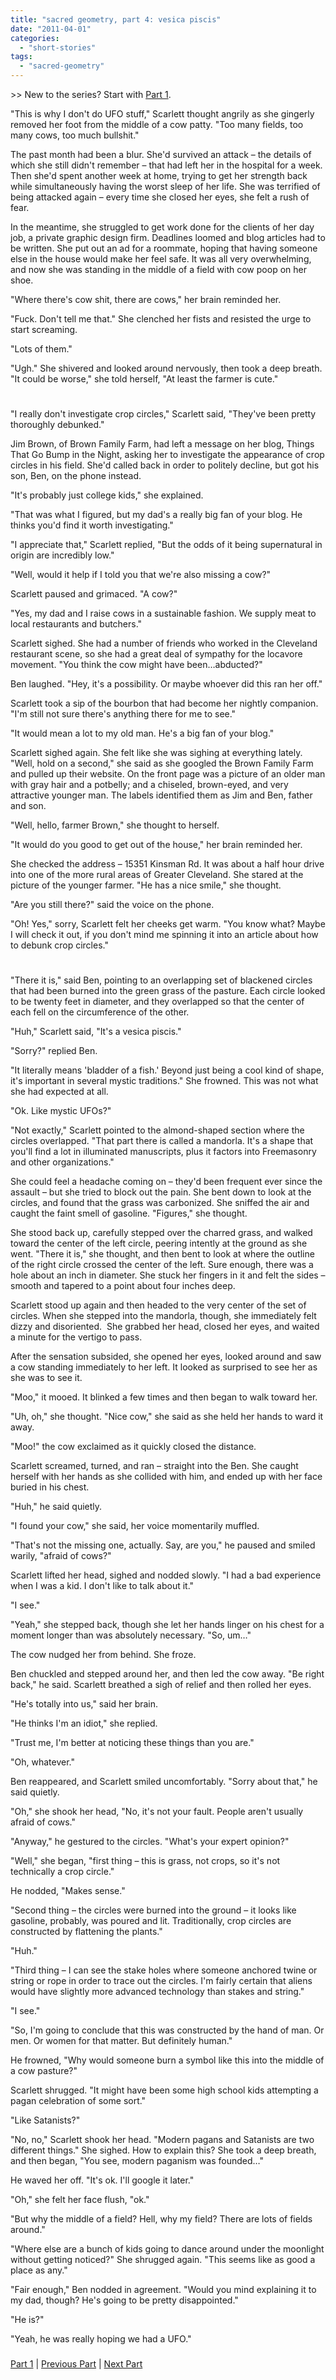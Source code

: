 ```yaml
---
title: "sacred geometry, part 4: vesica piscis"
date: "2011-04-01"
categories: 
  - "short-stories"
tags: 
  - "sacred-geometry"
---
```


\>> New to the series? Start with [Part 1](/blog/2011/3/4/sacred-geometry-part-1-tesseract.html/).

  
"This is why I don't do UFO stuff," Scarlett thought angrily as she gingerly removed her foot from the middle of a cow patty. "Too many fields, too many cows, too much bullshit."

The past month had been a blur. She'd survived an attack – the details of which she still didn't remember – that had left her in the hospital for a week. Then she'd spent another week at home, trying to get her strength back while simultaneously having the worst sleep of her life. She was terrified of being attacked again – every time she closed her eyes, she felt a rush of fear.

In the meantime, she struggled to get work done for the clients of her day job, a private graphic design firm. Deadlines loomed and blog articles had to be written. She put out an ad for a roommate, hoping that having someone else in the house would make her feel safe. It was all very overwhelming, and now she was standing in the middle of a field with cow poop on her shoe.

"Where there's cow shit, there are cows," her brain reminded her.

"Fuck. Don't tell me that." She clenched her fists and resisted the urge to start screaming.

"Lots of them."

"Ugh." She shivered and looked around nervously, then took a deep breath. "It could be worse," she told herself, "At least the farmer is cute."

#

"I really don't investigate crop circles," Scarlett said, "They've been pretty thoroughly debunked."

Jim Brown, of Brown Family Farm, had left a message on her blog, Things That Go Bump in the Night, asking her to investigate the appearance of crop circles in his field. She'd called back in order to politely decline, but got his son, Ben, on the phone instead.

"It's probably just college kids," she explained.

"That was what I figured, but my dad's a really big fan of your blog. He thinks you'd find it worth investigating."

"I appreciate that," Scarlett replied, "But the odds of it being supernatural in origin are incredibly low."

"Well, would it help if I told you that we're also missing a cow?"

Scarlett paused and grimaced. "A cow?"

"Yes, my dad and I raise cows in a sustainable fashion. We supply meat to local restaurants and butchers."

Scarlett sighed. She had a number of friends who worked in the Cleveland restaurant scene, so she had a great deal of sympathy for the locavore movement. "You think the cow might have been…abducted?"

Ben laughed. "Hey, it's a possibility. Or maybe whoever did this ran her off."

Scarlett took a sip of the bourbon that had become her nightly companion. "I'm still not sure there's anything there for me to see."

"It would mean a lot to my old man. He's a big fan of your blog."

Scarlett sighed again. She felt like she was sighing at everything lately. "Well, hold on a second," she said as she googled the Brown Family Farm and pulled up their website. On the front page was a picture of an older man with gray hair and a potbelly; and a chiseled, brown-eyed, and very attractive younger man. The labels identified them as Jim and Ben, father and son.

"Well, hello, farmer Brown," she thought to herself.

"It would do you good to get out of the house," her brain reminded her.

She checked the address – 15351 Kinsman Rd. It was about a half hour drive into one of the more rural areas of Greater Cleveland. She stared at the picture of the younger farmer. "He has a nice smile," she thought.

"Are you still there?" said the voice on the phone.

"Oh! Yes," sorry, Scarlett felt her cheeks get warm. "You know what? Maybe I will check it out, if you don't mind me spinning it into an article about how to debunk crop circles."

#

"There it is," said Ben, pointing to an overlapping set of blackened circles that had been burned into the green grass of the pasture. Each circle looked to be twenty feet in diameter, and they overlapped so that the center of each fell on the circumference of the other.

"Huh," Scarlett said, "It's a vesica piscis."

"Sorry?" replied Ben.

"It literally means 'bladder of a fish.' Beyond just being a cool kind of shape, it's important in several mystic traditions." She frowned. This was not what she had expected at all.

"Ok. Like mystic UFOs?"

"Not exactly," Scarlett pointed to the almond-shaped section where the circles overlapped. "That part there is called a mandorla. It's a shape that you'll find a lot in illuminated manuscripts, plus it factors into Freemasonry and other organizations."

She could feel a headache coming on – they'd been frequent ever since the assault – but she tried to block out the pain. She bent down to look at the circles, and found that the grass was carbonized. She sniffed the air and caught the faint smell of gasoline. "Figures," she thought.

She stood back up, carefully stepped over the charred grass, and walked toward the center of the left circle, peering intently at the ground as she went. "There it is," she thought, and then bent to look at where the outline of the right circle crossed the center of the left. Sure enough, there was a hole about an inch in diameter. She stuck her fingers in it and felt the sides – smooth and tapered to a point about four inches deep.

Scarlett stood up again and then headed to the very center of the set of circles. When she stepped into the mandorla, though, she immediately felt dizzy and disoriented.  She grabbed her head, closed her eyes, and waited a minute for the vertigo to pass.

After the sensation subsided, she opened her eyes, looked around and saw a cow standing immediately to her left. It looked as surprised to see her as she was to see it.

"Moo," it mooed. It blinked a few times and then began to walk toward her.

"Uh, oh," she thought. "Nice cow," she said as she held her hands to ward it away.

"Moo!" the cow exclaimed as it quickly closed the distance.

Scarlett screamed, turned, and ran – straight into the Ben. She caught herself with her hands as she collided with him, and ended up with her face buried in his chest.

"Huh," he said quietly.

"I found your cow," she said, her voice momentarily muffled.

"That's not the missing one, actually. Say, are you," he paused and smiled warily, "afraid of cows?"

Scarlett lifted her head, sighed and nodded slowly. "I had a bad experience when I was a kid. I don't like to talk about it."

"I see."

"Yeah," she stepped back, though she let her hands linger on his chest for a moment longer than was absolutely necessary. "So, um…"

The cow nudged her from behind. She froze.

Ben chuckled and stepped around her, and then led the cow away. "Be right back," he said. Scarlett breathed a sigh of relief and then rolled her eyes.

"He's totally into us," said her brain.

"He thinks I'm an idiot," she replied.

"Trust me, I'm better at noticing these things than you are."

"Oh, whatever."

Ben reappeared, and Scarlett smiled uncomfortably. "Sorry about that," he said quietly.

"Oh," she shook her head, "No, it's not your fault. People aren't usually afraid of cows."

"Anyway," he gestured to the circles. "What's your expert opinion?"

"Well," she began, "first thing – this is grass, not crops, so it's not technically a crop circle."

He nodded, "Makes sense."

"Second thing – the circles were burned into the ground – it looks like gasoline, probably, was poured and lit. Traditionally, crop circles are constructed by flattening the plants."

"Huh."

"Third thing – I can see the stake holes where someone anchored twine or string or rope in order to trace out the circles. I'm fairly certain that aliens would have slightly more advanced technology than stakes and string."

"I see."

"So, I'm going to conclude that this was constructed by the hand of man. Or men. Or women for that matter. But definitely human."

He frowned, "Why would someone burn a symbol like this into the middle of a cow pasture?"

Scarlett shrugged. "It might have been some high school kids attempting a pagan celebration of some sort."

"Like Satanists?"

"No, no," Scarlett shook her head. "Modern pagans and Satanists are two different things." She sighed. How to explain this? She took a deep breath, and then began, "You see, modern paganism was founded…"

He waved her off. "It's ok. I'll google it later."

"Oh," she felt her face flush, "ok."

"But why the middle of a field? Hell, why my field? There are lots of fields around."

"Where else are a bunch of kids going to dance around under the moonlight without getting noticed?" She shrugged again. "This seems like as good a place as any."

"Fair enough," Ben nodded in agreement. "Would you mind explaining it to my dad, though? He's going to be pretty disappointed."

"He is?"

"Yeah, he was really hoping we had a UFO."

###

[Part 1](/blog/2011/3/4/sacred-geometry-part-1-tesseract.html/) | [Previous Part](/blog/2011/3/16/sacred-geometry-part-3-sine-wave.html/) | [Next Part](/blog/2011/5/20/sacred-geometry-part-5.html/)

